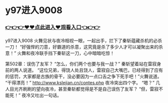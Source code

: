 # y97进入9008

### <a href="https://https://github.com/budfg/haiu/issues/1">👉👉👉♥♥点此进入♥观看入口👈👉👉</a>

y97进入9008
火舞见状与夜冷相视一眼，一起出手，拦下了秦斩蕴藏杀机的必杀一刀！
    “好强悍的刀意，好霸道的杀意，这究竟是杀了多少人才可以凝聚出来的杀意！”
    火舞和夜冷联手挡下秦斩这一刀，心中暗暗吃惊！

第502章：误伤了友军？
    “怎么，你们两个也要与我一战？”
    秦斩望着站在雷寂身前的两人说道。
    “这位兄弟，得饶人处且饶人，雷寂自己大嘴巴，已经得到了应有的惩罚，大家都是古族的骨干，没必要因为一点口舌之争下死手吧！”火舞说道。
    “干得漂亮！”
    http://www.kslejian.cn/contes.php
    夜冷突出四个字。
    “嗯？”
    几人目光齐刷刷的望向夜冷，甚至秦斩都觉得是不是自己误伤了友军？
    “但，雷寂不能死！”
    夜冷又吐出一句话。
